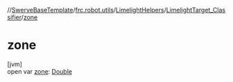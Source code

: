 //[SwerveBaseTemplate](../../../../index.md)/[frc.robot.utils](../../index.md)/[LimelightHelpers](../index.md)/[LimelightTarget_Classifier](index.md)/[zone](zone.md)

# zone

[jvm]\
open var [zone](zone.md): [Double](https://kotlinlang.org/api/latest/jvm/stdlib/kotlin/-double/index.html)

